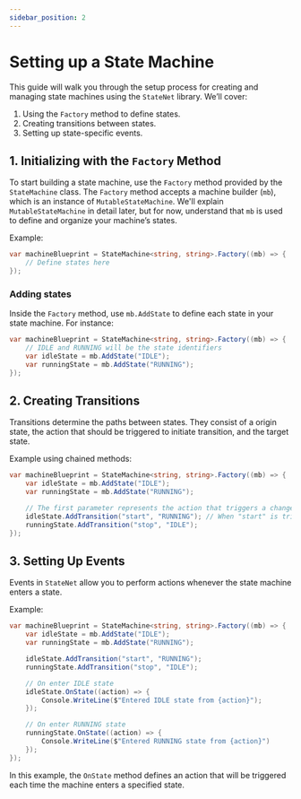 ```yaml
---
sidebar_position: 2
---
```


# Setting up a State Machine

This guide will walk you through the setup process for creating and managing state machines using the `StateNet` library. We’ll cover:

1. Using the `Factory` method to define states.
2. Creating transitions between states.
3. Setting up state-specific events.

## 1. Initializing with the `Factory` Method

To start building a state machine, use the `Factory` method provided by the `StateMachine` class. The `Factory` method accepts a machine builder (`mb`), which is an instance of `MutableStateMachine`. We'll explain `MutableStateMachine` in detail later, but for now, understand that `mb` is used to define and organize your machine’s states.

Example:

```csharp
var machineBlueprint = StateMachine<string, string>.Factory((mb) => {
    // Define states here
});
```

### Adding states

Inside the `Factory` method, use `mb.AddState` to define each state in your state machine. For instance:

```csharp
var machineBlueprint = StateMachine<string, string>.Factory((mb) => {
    // IDLE and RUNNING will be the state identifiers
    var idleState = mb.AddState("IDLE");
    var runningState = mb.AddState("RUNNING");
});
```

## 2. Creating Transitions

Transitions determine the paths between states. They consist of a origin state, the action that should be triggered to initiate transition, and the target state.

Example using chained methods:

```csharp
var machineBlueprint = StateMachine<string, string>.Factory((mb) => {
    var idleState = mb.AddState("IDLE");
    var runningState = mb.AddState("RUNNING");

    // The first parameter represents the action that triggers a change to the state from a defined state
    idleState.AddTransition("start", "RUNNING"); // When "start" is triggered while the machine is on "IDLE" state it will transition to "RUNNING"
    runningState.AddTransition("stop", "IDLE");
});
```

## 3. Setting Up Events

Events in `StateNet` allow you to perform actions whenever the state machine enters a state.

Example:

```csharp
var machineBlueprint = StateMachine<string, string>.Factory((mb) => {
    var idleState = mb.AddState("IDLE");
    var runningState = mb.AddState("RUNNING");

    idleState.AddTransition("start", "RUNNING");
    runningState.AddTransition("stop", "IDLE");

    // On enter IDLE state
    idleState.OnState((action) => {
        Console.WriteLine($"Entered IDLE state from {action}");
    });

    // On enter RUNNING state
    runningState.OnState((action) => {
        Console.WriteLine($"Entered RUNNING state from {action}")
    });
});
```

In this example, the `OnState` method defines an action that will be triggered each time the machine enters a specified state.

